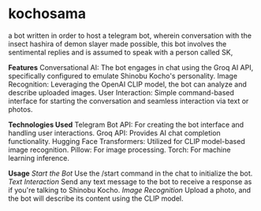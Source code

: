 # kochosama
a bot written in order to host a telegram bot, wherein conversation with the insect hashira of demon slayer made possible, this bot involves the sentimental replies and is assumed to speak with a person called SK, 

**Features**
Conversational AI: The bot engages in chat using the Groq AI API, specifically configured to emulate Shinobu Kocho's personality.
Image Recognition: Leveraging the OpenAI CLIP model, the bot can analyze and describe uploaded images.
User Interaction: Simple command-based interface for starting the conversation and seamless interaction via text or photos.

**Technologies Used**
Telegram Bot API: For creating the bot interface and handling user interactions.
Groq API: Provides AI chat completion functionality.
Hugging Face Transformers: Utilized for CLIP model-based image recognition.
Pillow: For image processing.
Torch: For machine learning inference.

**Usage**
_Start the Bot_
Use the /start command in the chat to initialize the bot.
_Text Interaction_
Send any text message to the bot to receive a response as if you're talking to Shinobu Kocho.
_Image Recognition_
Upload a photo, and the bot will describe its content using the CLIP model.



